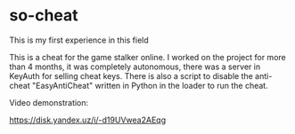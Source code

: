 # so-cheat
This is my first experience in this field

This is a cheat for the game stalker online. I worked on the project for more than 4 months, it was completely autonomous, there was a server in KeyAuth for selling cheat keys. There is also a script to disable the anti-cheat "EasyAntiCheat" written in Python in the loader to run the cheat.



Video demonstration:

https://disk.yandex.uz/i/-d19UVwea2AEqg
